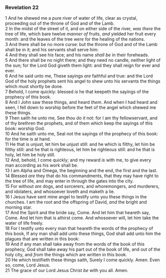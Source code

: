 ### Revelation 22

1 And he shewed me a pure river of water of life, clear as crystal, proceeding out of the throne of God and of the Lamb.  
2 In the midst of the street of it, and on either side of the river, *was there* the tree of life, which bare twelve *manner of* fruits, *and* yielded her fruit every month: and the leaves of the tree *were* for the healing of the nations.  
3 And there shall be no more curse: but the throne of God and of the Lamb shall be in it; and his servants shall serve him:  
4 And they shall see his face; and his name *shall be* in their foreheads.  
5 And there shall be no night there; and they need no candle, neither light of the sun; for the Lord God giveth them light: and they shall reign for ever and ever.  
6 And he said unto me, These sayings *are* faithful and true: and the Lord God of the holy prophets sent his angel to shew unto his servants the things which must shortly be done.  
7 Behold, I come quickly: blessed *is* he that keepeth the sayings of the prophecy of this book.  
8 And I John saw these things, and heard *them*. And when I had heard and seen, I fell down to worship before the feet of the angel which shewed me these things.  
9 Then saith he unto me, See *thou do it* not: for I am thy fellowservant, and of thy brethren the prophets, and of them which keep the sayings of this book: worship God.  
10 And he saith unto me, Seal not the sayings of the prophecy of this book: for the time is at hand.  
11 He that is unjust, let him be unjust still: and he which is filthy, let him be filthy still: and he that is righteous, let him be righteous still: and he that is holy, let him be holy still.  
12 And, behold, I come quickly; and my reward *is* with me, to give every man according as his work shall be.  
13 I am Alpha and Omega, the beginning and the end, the first and the last.  
14 Blessed *are* they that do his commandments, that they may have right to the tree of life, and may enter in through the gates into the city.  
15 For without *are* dogs, and sorcerers, and whoremongers, and murderers, and idolaters, and whosoever loveth and maketh a lie.  
16 I Jesus have sent mine angel to testify unto you these things in the churches. I am the root and the offspring of David, *and* the bright and morning star.  
17 And the Spirit and the bride say, Come. And let him that heareth say, Come. And let him that is athirst come. And whosoever will, let him take the water of life freely.  
18 For I testify unto every man that heareth the words of the prophecy of this book, If any man shall add unto these things, God shall add unto him the plagues that are written in this book:  
19 And if any man shall take away from the words of the book of this prophecy, God shall take away his part out of the book of life, and out of the holy city, and *from* the things which are written in this book.  
20 He which testifieth these things saith, Surely I come quickly. Amen. Even so, come, Lord Jesus.  
21 The grace of our Lord Jesus Christ *be* with you all. Amen.  
